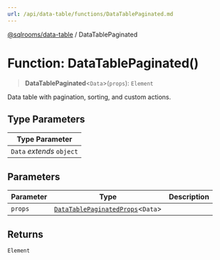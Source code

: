 ```yaml
---
url: /api/data-table/functions/DataTablePaginated.md
---
```

[@sqlrooms/data-table](../index.md) / DataTablePaginated

# Function: DataTablePaginated()

> **DataTablePaginated**<`Data`>(`props`): `Element`

Data table with pagination, sorting, and custom actions.

## Type Parameters

| Type Parameter |
| ------ |
| `Data` *extends* `object` |

## Parameters

| Parameter | Type | Description |
| ------ | ------ | ------ |
| `props` | [`DataTablePaginatedProps`](../type-aliases/DataTablePaginatedProps.md)<`Data`> |  |

## Returns

`Element`
